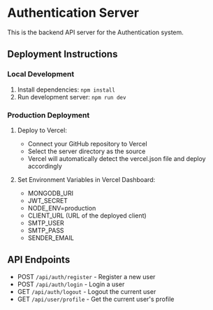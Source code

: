 # Authentication Server

This is the backend API server for the Authentication system.

## Deployment Instructions

### Local Development
1. Install dependencies: `npm install`
2. Run development server: `npm run dev`

### Production Deployment
1. Deploy to Vercel:
   - Connect your GitHub repository to Vercel
   - Select the server directory as the source
   - Vercel will automatically detect the vercel.json file and deploy accordingly
   
2. Set Environment Variables in Vercel Dashboard:
   - MONGODB_URI
   - JWT_SECRET
   - NODE_ENV=production
   - CLIENT_URL (URL of the deployed client)
   - SMTP_USER
   - SMTP_PASS
   - SENDER_EMAIL

## API Endpoints

- POST `/api/auth/register` - Register a new user
- POST `/api/auth/login` - Login a user
- GET `/api/auth/logout` - Logout the current user
- GET `/api/user/profile` - Get the current user's profile 